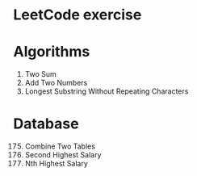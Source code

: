LeetCode exercise
==============================

# Algorithms

1. Two Sum
2. Add Two Numbers
3. Longest Substring Without Repeating Characters

# Database

175. Combine Two Tables
176. Second Highest Salary
177. Nth Highest Salary